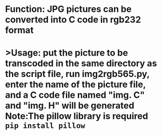 <h1>Function: JPG pictures can be converted into C code in rgb232 format<h1>
>Usage: put the picture to be transcoded in the same directory as the script file, run img2rgb565.py, enter the name of the picture file, and a C code file named "img. C" and "img. H" will be generated<br>
Note:The pillow library is required
<code>pip install pillow<code>
